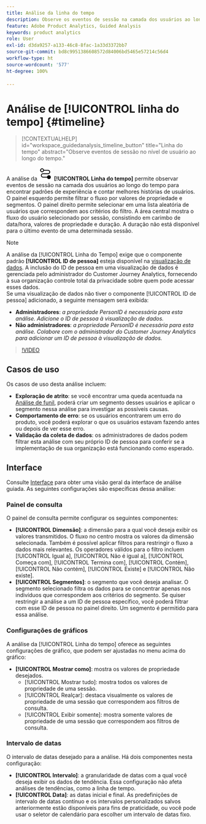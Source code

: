 ```yaml
---
title: Análise da linha do tempo
description: Observe os eventos de sessão na camada dos usuários ao longo do tempo para encontrar padrões de experiência.
feature: Adobe Product Analytics, Guided Analysis
keywords: product analytics
role: User
exl-id: d3da9257-a133-46c8-8fac-1a33d3372bb7
source-git-commit: bd8c9951386608572d84006bd5465e57214c56d4
workflow-type: ht
source-wordcount: '577'
ht-degree: 100%

---
```


# Análise de [!UICONTROL linha do tempo] {#timeline}

<!-- markdownlint-disable MD034 -->

>[!CONTEXTUALHELP]
>id="workspace_guidedanalysis_timeline_button"
>title="Linha do tempo"
>abstract="Observe eventos de sessão no nível de usuário ao longo do tempo."

<!-- markdownlint-enable MD034 -->

A análise da ![Timeline](/help/assets/icons/Timeline.svg) **[!UICONTROL Linha do tempo]** permite observar eventos de sessão na camada dos usuários ao longo do tempo para encontrar padrões de experiência e contar melhores histórias de usuários. O painel esquerdo permite filtrar o fluxo por valores de propriedade e segmentos. O painel direito permite selecionar em uma lista aleatória de usuários que correspondem aos critérios do filtro. A área central mostra o fluxo do usuário selecionado por sessão, consistindo em carimbo de data/hora, valores de propriedade e duração. A duração não está disponível para o último evento de uma determinada sessão.


>[!NOTE]
>
>A análise da [!UICONTROL Linha do Tempo] exige que o componente padrão **[!UICONTROL ID de pessoa]** esteja disponível na [visualização de dados](/help/data-views/component-reference.md#optional). A inclusão do ID de pessoa em uma visualização de dados é gerenciada pelo administrador do Customer Journey Analytics, fornecendo à sua organização controle total da privacidade sobre quem pode acessar esses dados.
><br/>Se uma visualização de dados não tiver o componente [!UICONTROL ID de pessoa] adicionado, a seguinte mensagem será exibida:
>
>* **Administradores**: *a propriedade PersonID é necessária para esta análise. Adicione o ID de pessoa à visualização de dados.*
>* **Não administradores**: *a propriedade PersonID é necessária para esta análise. Colabore com o administrador do Customer Journey Analytics para adicionar um ID de pessoa à visualização de dados.*

>[!VIDEO](https://video.tv.adobe.com/v/3435772/?quality=12&learn=on&captions=por_br)



## Casos de uso

Os casos de uso desta análise incluem:

* **Exploração de atrito**: se você encontrar uma queda acentuada na [Análise de funil](funnel.md), poderá criar um segmento desses usuários e aplicar o segmento nessa análise para investigar as possíveis causas.
* **Comportamento de erro**: se os usuários encontrarem um erro do produto, você poderá explorar o que os usuários estavam fazendo antes ou depois de ver esse erro.
* **Validação da coleta de dados**: os administradores de dados podem filtrar esta análise com seu próprio ID de pessoa para conferir se a implementação de sua organização está funcionando como esperado.

## Interface

Consulte [Interface](../overview.md#interface) para obter uma visão geral da interface de análise guiada. As seguintes configurações são específicas dessa análise:

### Painel de consulta

O painel de consulta permite configurar os seguintes componentes:

* **[!UICONTROL Dimensão]**: a dimensão para a qual você deseja exibir os valores transmitidos. O fluxo no centro mostra os valores da dimensão selecionada. Também é possível aplicar filtros para restringir o fluxo a dados mais relevantes. Os operadores válidos para o filtro incluem [!UICONTROL Igual a], [!UICONTROL Não é igual a], [!UICONTROL Começa com], [!UICONTROL Termina com], [!UICONTROL Contém], [!UICONTROL Não contém], [!UICONTROL Existe] e [!UICONTROL Não existe].
* **[!UICONTROL Segmentos]**: o segmento que você deseja analisar. O segmento selecionado filtra os dados para se concentrar apenas nos indivíduos que correspondem aos critérios do segmento. Se quiser restringir a análise a um ID de pessoa específico, você poderá filtrar com esse ID de pessoa no painel direito. Um segmento é permitido para essa análise.

### Configurações de gráficos

A análise da [!UICONTROL Linha do tempo] oferece as seguintes configurações de gráfico, que podem ser ajustadas no menu acima do gráfico:

* **[!UICONTROL Mostrar como]**: mostra os valores de propriedade desejados.
   * [!UICONTROL Mostrar tudo]: mostra todos os valores de propriedade de uma sessão.
   * [!UICONTROL Realçar]: destaca visualmente os valores de propriedade de uma sessão que correspondem aos filtros de consulta.
   * [!UICONTROL Exibir somente]: mostra somente valores de propriedade de uma sessão que correspondem aos filtros de consulta.

### Intervalo de datas

O intervalo de datas desejado para a análise. Há dois componentes nesta configuração:

* **[!UICONTROL Intervalo]**: a granularidade de datas com a qual você deseja exibir os dados de tendência. Essa configuração não afeta análises de tendências, como a linha de tempo.
* **[!UICONTROL Data]**: as datas inicial e final. As predefinições de intervalo de datas contínuo e os intervalos personalizados salvos anteriormente estão disponíveis para fins de praticidade, ou você pode usar o seletor de calendário para escolher um intervalo de datas fixo.


<!--

## Example

See below for an example of the analysis.

![Timeline](../assets/timeline-new.png)

-->
